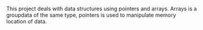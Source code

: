 This project deals with data structures using pointers and arrays. Arrays is a groupdata of the same type, pointers is used to manipulate memory location of data.

